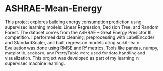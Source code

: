 # ASHRAE-Mean-Energy
This project explores building energy consumption prediction using supervised learning models: Linear Regression, Decision Tree, and Random Forest. The dataset comes from the ASHRAE – Great Energy Predictor III competition. I performed data cleaning, preprocessing with LabelEncoder and StandardScaler, and built regression models using scikit-learn. Evaluation was done using RMSE and R² metrics. Tools like pandas, numpy, matplotlib, seaborn, and PrettyTable were used for data handling and visualization. This project was developed as part of my learning in supervised machine learning.

